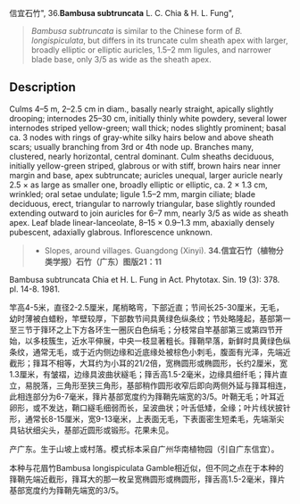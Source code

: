 信宜石竹",
36.**Bambusa subtruncata** L. C. Chia & H. L. Fung",

> *Bambusa subtruncata* is similar to the Chinese form of *B. longispiculata*, but differs in its truncate culm sheath apex with larger, broadly elliptic or elliptic auricles, 1.5–2 mm ligules, and narrower blade base, only 3/5 as wide as the sheath apex.

## Description
Culms 4–5 m, 2–2.5 cm in diam., basally nearly straight, apically slightly drooping; internodes 25–30 cm, initially thinly white powdery, several lower internodes striped yellow-green; wall thick; nodes slightly prominent; basal ca. 3 nodes with rings of gray-white silky hairs below and above sheath scars; usually branching from 3rd or 4th node up. Branches many, clustered, nearly horizontal, central dominant. Culm sheaths deciduous, initially yellow-green striped, glabrous or with stiff, brown hairs near inner margin and base, apex subtruncate; auricles unequal, larger auricle nearly 2.5 × as large as smaller one, broadly elliptic or elliptic, ca. 2 × 1.3 cm, wrinkled; oral setae undulate; ligule 1.5–2 mm, margin ciliate; blade deciduous, erect, triangular to narrowly triangular, base slightly rounded extending outward to join auricles for 6–7 mm, nearly 3/5 as wide as sheath apex. Leaf blade linear-lanceolate, 8–15 × 0.9–1.3 mm, abaxially densely pubescent, adaxially glabrous. Inflorescence unknown.

> * Slopes, around villages. Guangdong (Xinyi).
**34.信宜石竹（植物分类学报）石竹（广东）图版21：11**

Bambusa subtruncata Chia et H. L. Fung in Act. Phytotax. Sin. 19 (3): 378. pl. 14-8. 1981.

竿高4-5米，直径2-2.5厘米，尾梢略弯，下部近直；节间长25-30厘米，无毛，幼时薄被白蜡粉，竿壁较厚，下部数节间具黄绿色纵条纹；节处略隆起，基部第一至三节于箨环之上下方各环生一圈灰白色绢毛；分枝常自竿基部第三或第四节开始，以多枝簇生，近水平伸展，中央一枝显著粗长。箨鞘早落，新鲜时具黄绿色纵条纹，通常无毛，或于近内侧边缘和近底缘处被棕色小刺毛，腹面有光泽，先端近截形；箨耳不相等，大耳约为小耳的21/2倍，宽椭圆形或椭圆形，长约2厘米，宽1.3厘米，有皱褶，边缘具波曲状繸毛；箨舌高1.5-2毫米，边缘具细纤毛；箨片直立，易脱落，三角形至狭三角形，基部稍作圆形收窄后即向两侧外延与箨耳相连，此相连部分为6-7毫米，箨片基部宽度约为箨鞘先端宽的3/5。叶鞘无毛；叶耳近卵形，或不发达，鞘口繸毛细弱而长，呈波曲状；叶舌低矮，全缘；叶片线状披针形，通常长8-15厘米，宽9-13毫米，上表面无毛，下表面密生短柔毛，先端渐尖具钻状细尖头，基部近圆形或锻形。花果未见。

产广东。生于山坡上或村落。模式标本采自广州华南植物园（引自广东信宜）。

本种与花眉竹Bambusa longispiculata Gamble相近似，但不同之点在于本种的箨鞘先端近截形，箨耳大的那一枚呈宽椭圆形或椭圆形，箨舌高1.5-2毫米，箨片基部宽度约为箨鞘先端宽的3/5。
